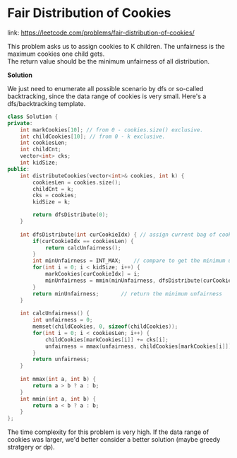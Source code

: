 # Fair Distribution of Cookies
link: https://leetcode.com/problems/fair-distribution-of-cookies/  

This problem asks us to assign cookies to K children. The unfairness is the maximum cookies one child gets.  
The return value should be the minimum unfairness of all distribution. 

**Solution**  

We just need to enumerate all possible scenario by dfs or so-called backtracking, since the data range of cookies is very small.
Here's a dfs/backtracking template.

```C++
class Solution {
private:
    int markCookies[10]; // from 0 - cookies.size() exclusive.
    int childCookies[10]; // from 0 - k exclusive.
    int cookiesLen;
    int childCnt;
    vector<int> cks;
    int kidSize;
public:
    int distributeCookies(vector<int>& cookies, int k) {
        cookiesLen = cookies.size();
        childCnt = k;
        cks = cookies;
        kidSize = k;

        return dfsDistribute(0);
    }
    
    int dfsDistribute(int curCookieIdx) { // assign current bag of cookies to different kids.
        if(curCookieIdx == cookiesLen) {
            return calcUnfairness();
        }
        int minUnfairness = INT_MAX;	// compare to get the minimum unfairness when current bag is assigned to kid i.
        for(int i = 0; i < kidSize; i++) {
            markCookies[curCookieIdx] = i;
            minUnfairness = mmin(minUnfairness, dfsDistribute(curCookieIdx + 1));
        }
        return minUnfairness;		// return the minimum unfairness
    }
    
    int calcUnfairness() {
        int unfairness = 0;
        memset(childCookies, 0, sizeof(childCookies));
        for(int i = 0; i < cookiesLen; i++) {
            childCookies[markCookies[i]] += cks[i];
            unfairness = mmax(unfairness, childCookies[markCookies[i]]);
        }
        return unfairness;
    }
    
    int mmax(int a, int b) {
        return a > b ? a : b;
    }
    int mmin(int a, int b) {
        return a < b ? a : b;
    }
};
```

The time complexity for this problem is very high.
If the data range of cookies was larger, we'd better consider a better solution (maybe greedy stratgery or dp).
